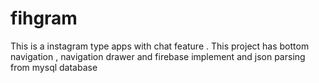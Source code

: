 # fihgram
This is a instagram type apps with chat feature . This project has bottom navigation , navigation drawer and firebase implement and json parsing from mysql database
